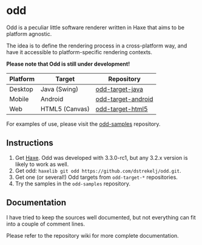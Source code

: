 # odd

Odd is a peculiar little software renderer written in Haxe that aims to be platform agnostic.

The idea is to define the rendering process in a cross-platform way, and have it accessible to platform-specific rendering contexts.

**Please note that Odd is still under development!**

| Platform | Target         | Repository                                                            | 
| -------- | -------------- | --------------------------------------------------------------------- |
| Desktop  | Java (Swing)   | [odd-target-java](https://github.com/dstrekelj/odd-target-java)       |
| Mobile   | Android        | [odd-target-android](https://github.com/dstrekelj/odd-target-android) |
| Web      | HTML5 (Canvas) | [odd-target-html5](https://github.com/dstrekelj/odd-target-html5)     |

For examples of use, please visit the [odd-samples](https://github.com/dstrekelj/odd-samples) repository.

## Instructions

1. Get [Haxe](http://haxe.org/download/). Odd was developed with 3.3.0-rc1, but any 3.2.x version is likely to work as well.
2. Get odd: `haxelib git odd https://github.com/dstrekelj/odd.git`.
3. Get one (or several!) Odd targets from `odd-target-*` repositories.
4. Try the samples in the `odd-samples` repository.

## Documentation

I have tried to keep the sources well documented, but not everything can fit into a couple of comment lines.

Please refer to the repository wiki for more complete documentation.
